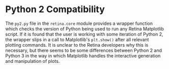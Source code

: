 # Python 2 Compatibility

The `py2.py` file in the `retina.core` module provides a wrapper function which
checks the version of Python being used to run any Retina Matplotlib script. If
it is found that the user is working with some iteration of Python 2, the wrapper
slips in a call to Matplotlib's `plt.show()` after all relevant plotting commands.
It is unclear to the Retina developers why this is necessary, but there seems to
be some differences between Python 2 and Python 3 in the way in which Matplotlib
 handles the interactive generation and manipulation of plots.


